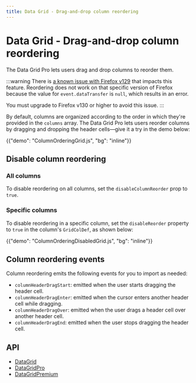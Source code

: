 ```yaml
---
title: Data Grid - Drag-and-drop column reordering
---
```


# Data Grid - Drag-and-drop column reordering [<span class="plan-pro"></span>](/x/introduction/licensing/#pro-plan 'Pro plan')

<p class="description">The Data Grid Pro lets users drag and drop columns to reorder them.</p>

:::warning
There is [a known issue with Firefox v129](https://github.com/mui/mui-x/issues/14263) that impacts this feature.
Reordering does not work on that specific version of Firefox because the value for `event.dataTransfer` is `null`, which results in an error.

You must upgrade to Firefox v130 or higher to avoid this issue.
:::

By default, columns are organized according to the order in which they're provided in the `columns` array.
The Data Grid Pro lets users reorder columns by dragging and dropping the header cells—give it a try in the demo below:

{{"demo": "ColumnOrderingGrid.js", "bg": "inline"}}

## Disable column reordering

### All columns

To disable reordering on all columns, set the `disableColumnReorder` prop to `true`.

### Specific columns

To disable reordering in a specific column, set the `disableReorder` property to `true` in the column's `GridColDef`, as shown below:

{{"demo": "ColumnOrderingDisabledGrid.js", "bg": "inline"}}

## Column reordering events

Column reordering emits the following events for you to import as needed:

- `columnHeaderDragStart`: emitted when the user starts dragging the header cell.
- `columnHeaderDragEnter`: emitted when the cursor enters another header cell while dragging.
- `columnHeaderDragOver`: emitted when the user drags a header cell over another header cell.
- `columnHeaderDragEnd`: emitted when the user stops dragging the header cell.

## API

- [DataGrid](/x/api/data-grid/data-grid/)
- [DataGridPro](/x/api/data-grid/data-grid-pro/)
- [DataGridPremium](/x/api/data-grid/data-grid-premium/)
